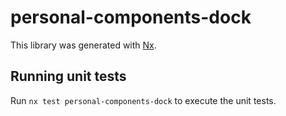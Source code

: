 # personal-components-dock

This library was generated with [Nx](https://nx.dev).

## Running unit tests

Run `nx test personal-components-dock` to execute the unit tests.
